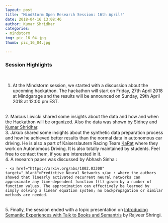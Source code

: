 ```yaml
---
layout: post
title: "MindStorm Open Research Session: 16th April!"
date: 2018-04-16 13:08:46
author: Kumar Shridhar
categories:
- mindstorm
img: pic_16_04.jpg
thumb: pic_16_04.jpg

---
```


### **Session Highlights**
<br>

1. At the Mindstorm session, we started with a discussion about the upcoming hackathon. The hackathon will start on Friday, 27th April 2018 at Mindgarage and the results will be announced on Sunday, 29th April 2018 at 12:00 pm EST.
<br>
2. Marcus Liwicki shared some insights about the data and how and when the Hackathon will be organized. Also the data was shown by Sidney and <a href="https://kumar-shridhar.github.io/" target="_blank">Kumar Shridhar</a>.
<br>
3. Jakub shared some insights about the synthetic data preparation process and how he achieved better results than the normal data in autonomous car driving. He is also a part of Kaiserslautern Racing Team <a href="http://karatracing.de/" target="_blank">KaRat</a> where they work on Autonomous Driving. It is also totally maintained by students. Feel free to contact them, if you are interested in it.
<br>
4. A research paper was discussed by Abhash Sinha :

	- <a href="https://arxiv.org/abs/1802.03308" target="_blank">Predictive Neural Networks </a> : where the authors showed that linearly activated recurrent neural networks can approximate any time-dependent function f(t) given by a number of function values. The approximation can effectively be learned by simply solving a linear equation system; no backpropagation or similar methods are needed. 
<br>
5. Finally, the session ended with a topic presentation on <a href="https://research.googleblog.com/2018/04/introducing-semantic-experiences-with.html" target="_blank">Introducing Semantic Experiences with Talk to Books and Semantris</a> by Rajveer Shringi. 



